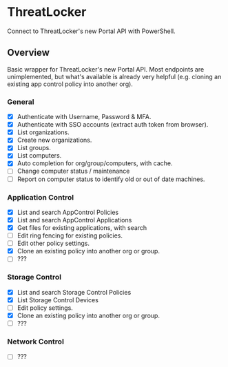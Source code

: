 # ThreatLocker
Connect to ThreatLocker's new Portal API with PowerShell.

## Overview
Basic wrapper for ThreatLocker's new Portal API. Most endpoints are unimplemented, but what's available is already very helpful (e.g. cloning an existing app control policy into another org).

### General
- [x] Authenticate with Username, Password & MFA.
- [x] Authenticate with SSO accounts (extract auth token from browser).
- [x] List organizations.
- [x] Create new organizations.
- [x] List groups.
- [x] List computers.
- [x] Auto completion for org/group/computers, with cache.
- [ ] Change computer status / maintenance
- [ ] Report on computer status to identify old or out of date machines.

### Application Control
- [x] List and search AppControl Policies
- [x] List and search AppControl Applications
- [x] Get files for existing applications, with search
- [ ] Edit ring fencing for existing policies.
- [ ] Edit other policy settings.
- [x] Clone an existing policy into another org or group.
- [ ] ???

### Storage Control
- [x] List and search Storage Control Policies
- [x] List Storage Control Devices
- [ ] Edit policy settings.
- [x] Clone an existing policy into another org or group.
- [ ] ???

### Network Control
- [ ] ???
